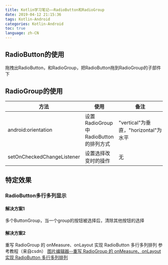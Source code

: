```yaml
---
title: Kotlin学习笔记——RadioButton和RadioGroup
date: 2019-04-12 21:15:36
tags: Kotlin-Android
categories: Kotlin-Android
toc: true
language: zh-CN
---
```


## RadioButton的使用
拖拽出RadioButton，和RadioGroup，把RadioButton拖到RadioGroup的子部件下
## RadioGroup的使用
|方法|使用|备注|
|-|-|-|
|android:orientation|设置RadioGroup中RadioButton的排列方式|"vertical"为垂直，"horizontal"为水平|
|setOnCheckedChangeListener|设置选择改变时的操作|无|
## 特定效果
### RadioButton多行多列显示
#### 解决方案1
多个ButtonGroup，当一个group的按钮被选择后，清除其他按钮的选择
#### 解决方案2
重写 RadioGroup 的 onMeasure、onLayout 实现 RadioButton 多行多列排列
参考教程（来自csdn）
[图片编辑器--重写 RadioGroup 的 onMeasure、onLayout 实现 RadioButton 多行多列排列](https://blog.csdn.net/xwdoor/article/details/80511600)
